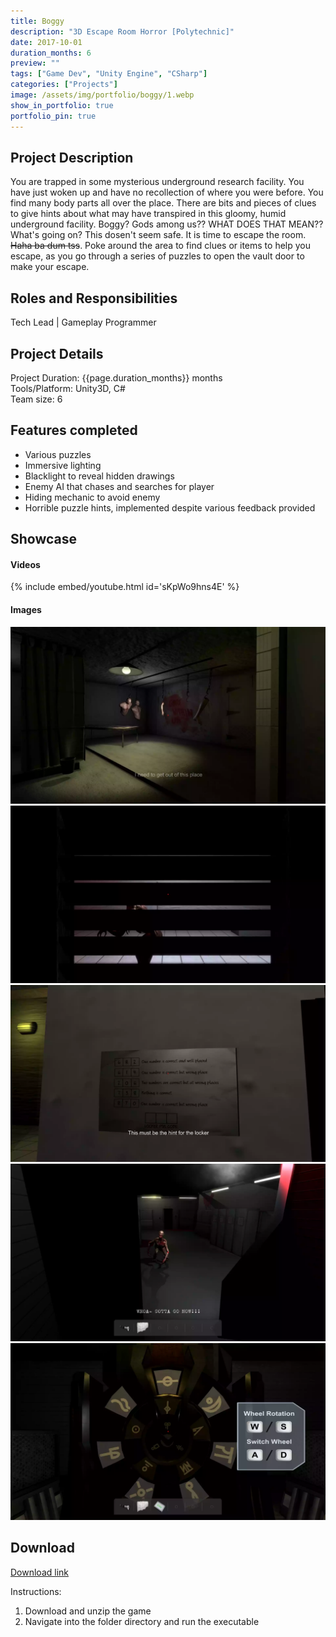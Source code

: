 ```yaml
---
title: Boggy 
description: "3D Escape Room Horror [Polytechnic]"
date: 2017-10-01
duration_months: 6
preview: ""
tags: ["Game Dev", "Unity Engine", "CSharp"]
categories: ["Projects"]
image: /assets/img/portfolio/boggy/1.webp
show_in_portfolio: true
portfolio_pin: true
---
```


## **Project Description**
You are trapped in some mysterious underground research facility. You have just woken up and have no recollection of where you were before. You find many body parts all over the place. There are bits and pieces of clues to give hints about what may have transpired in this gloomy, humid underground facility. Boggy? Gods among us?? WHAT DOES THAT MEAN?? What's going on? This dosen't seem safe. It is time to escape the room. ~~Haha ba dum tss~~. Poke around the area to find clues or items to help you escape, as you go through a series of puzzles to open the vault door to make your escape.

## **Roles and Responsibilities**
Tech Lead | Gameplay Programmer  

## **Project Details**
Project Duration: {{page.duration_months}} months  
Tools/Platform: Unity3D, C#  
Team size: 6  

## Features completed  
- Various puzzles
- Immersive lighting
- Blacklight to reveal hidden drawings
- Enemy AI that chases and searches for player
- Hiding mechanic to avoid enemy
- Horrible puzzle hints, implemented despite various feedback provided

## **Showcase**
#### Videos  
{% include embed/youtube.html id='sKpWo9hns4E' %}  

#### Images  
![](/assets/img/portfolio/boggy/2.webp)  
![](/assets/img/portfolio/boggy/3.webp)  
![](/assets/img/portfolio/boggy/4.webp)  
![](/assets/img/portfolio/boggy/5.webp)  
![](/assets/img/portfolio/boggy/6.webp)  


## **Download**
[Download link](https://drive.google.com/file/d/1f7pILqEglqbYv5L_4rdrgXPiIOlhM7cN/view?usp=sharing)  

 Instructions:
 1. Download and unzip the game
 2. Navigate into the folder directory and run the executable
